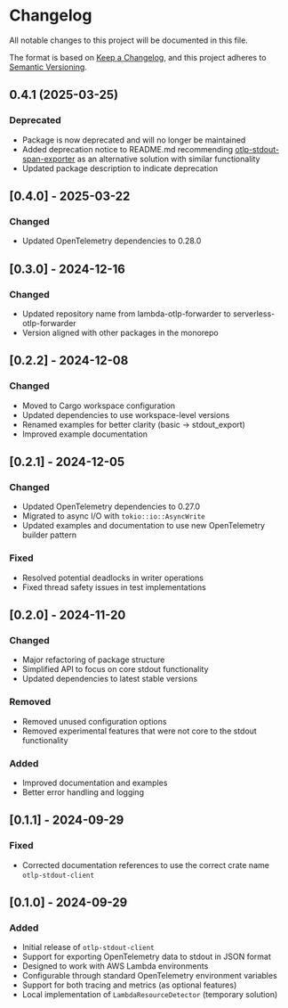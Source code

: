 # Changelog
All notable changes to this project will be documented in this file.

The format is based on [Keep a Changelog](https://keepachangelog.com/en/1.0.0/),
and this project adheres to [Semantic Versioning](https://semver.org/spec/v2.0.0.html).

## 0.4.1 (2025-03-25)

### Deprecated

- Package is now deprecated and will no longer be maintained
- Added deprecation notice to README.md recommending [otlp-stdout-span-exporter](https://crates.io/crates/otlp-stdout-span-exporter) as an alternative solution with similar functionality
- Updated package description to indicate deprecation

## [0.4.0] - 2025-03-22

### Changed
- Updated OpenTelemetry dependencies to 0.28.0

## [0.3.0] - 2024-12-16

### Changed
- Updated repository name from lambda-otlp-forwarder to serverless-otlp-forwarder
- Version aligned with other packages in the monorepo

## [0.2.2] - 2024-12-08

### Changed
- Moved to Cargo workspace configuration
- Updated dependencies to use workspace-level versions
- Renamed examples for better clarity (basic → stdout_export)
- Improved example documentation

## [0.2.1] - 2024-12-05

### Changed
- Updated OpenTelemetry dependencies to 0.27.0
- Migrated to async I/O with `tokio::io::AsyncWrite`
- Updated examples and documentation to use new OpenTelemetry builder pattern

### Fixed
- Resolved potential deadlocks in writer operations
- Fixed thread safety issues in test implementations

## [0.2.0] - 2024-11-20

### Changed
- Major refactoring of package structure
- Simplified API to focus on core stdout functionality
- Updated dependencies to latest stable versions

### Removed
- Removed unused configuration options
- Removed experimental features that were not core to the stdout functionality

### Added
- Improved documentation and examples
- Better error handling and logging

## [0.1.1] - 2024-09-29
### Fixed
- Corrected documentation references to use the correct crate name `otlp-stdout-client`

## [0.1.0] - 2024-09-29
### Added
- Initial release of `otlp-stdout-client`
- Support for exporting OpenTelemetry data to stdout in JSON format
- Designed to work with AWS Lambda environments
- Configurable through standard OpenTelemetry environment variables
- Support for both tracing and metrics (as optional features)
- Local implementation of `LambdaResourceDetector` (temporary solution)

